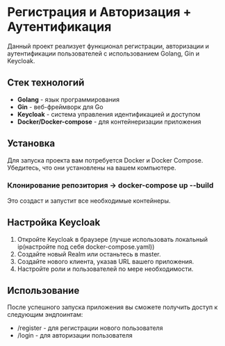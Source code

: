 # Регистрация и Авторизация + Аутентификация

Данный проект реализует функционал регистрации, авторизации и аутентификации пользователей с использованием Golang, Gin и Keycloak.

## Стек технологий

- **Golang** - язык программирования
- **Gin** - веб-фреймворк для Go
- **Keycloak** - система управления идентификацией и доступом
- **Docker/Docker-compose** - для контейнеризации приложения

## Установка

Для запуска проекта вам потребуется Docker и Docker Compose. Убедитесь, что они установлены на вашем компьютере.

### Клонирование репозитория -> docker-compose up --build

Это создаст и запустит все необходимые контейнеры.

## Настройка Keycloak

1. Откройте Keycloak в браузере (лучше использовать локальный ip(настройте под себя docker-compose.yaml))
2. Создайте новый Realm или останьтесь в master.
3. Создайте нового клиента, указав URL вашего приложения.
4. Настройте роли и пользователей по мере необходимости.

## Использование

После успешного запуска приложения вы сможете получить доступ к следующим эндпоинтам:

- /register - для регистрации нового пользователя
- /login - для авторизации пользователя
